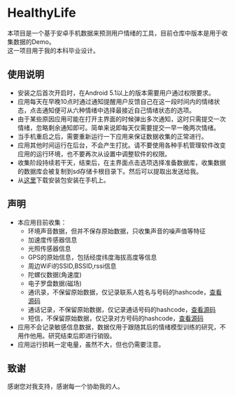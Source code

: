HealthyLife
====

本项目是一个基于安卓手机数据来预测用户情绪的工具，目前仓库中版本是用于收集数据的Demo。  
这一项目用于我的本科毕业设计。

## 使用说明
* 安装之后首次开启时，在Android 5.1以上的版本需要用户通过权限要求。
* 应用每天在早晚10点时通过通知提醒用户反馈自己在这一段时间内的情绪状态，点击通知便可从六种情绪中选择最接近自己情绪状态的选项。
* 由于某些原因应用可能在打开主界面的时候弹出多次通知，这时只需提交一次情绪，忽略剩余通知即可。简单来说即每天仅需要提交一早一晚两次情绪。
* 当手机重启之后，需要重新运行一下应用来保证数据收集的正常进行。
* 应用其他时间运行在后台，不会产生打扰。请不要使用各种手机管理软件改变应用的运行环境，也不要再次从设置中调整软件的权限。
* 收集阶段持续若干天，结束后，在主界面点击选项选择准备数据库，收集数据的数据库会被复制到sd存储卡根目录下。然后可以提取出发送给我。
* 从[这里](https://github.com/Kai-Zhang/HealthyLife/releases/download/v1.1.1/app-release.apk)下载安装包安装在手机上。

## 声明
* 本应用目前收集：
    * 环境声音数据，但并不保存原始数据，只收集声音的噪声值等特征
    * 加速度传感器信息
    * 光照传感器信息
    * GPS的原始信息，包括经度纬度海拔高度等信息
    * 周边WiFi的SSID,BSSID,rssi信息
    * 陀螺仪数据(角速度)
    * 电子罗盘数据(磁场)
    * 通讯录，不保留原始数据，仅记录联系人姓名与号码的hashcode，[查看源码](https://github.com/Kai-Zhang/HealthyLife/blob/ekman/app/src/main/java/org/graduation/collector/ContactCollector.java)
    * 通话记录，不保留原始数据，仅记录通话号码的hashcode，[查看源码](https://github.com/Kai-Zhang/HealthyLife/blob/ekman/app/src/main/java/org/graduation/collector/ContactCollector.java)
    * 短信，不保留原始数据，仅记录对方号码的hashcode，[查看源码](https://github.com/Kai-Zhang/HealthyLife/blob/ekman/app/src/main/java/org/graduation/collector/ContactCollector.java)
* 应用不会记录敏感信息数据，数据仅用于跟随其后的情绪模型训练的研究，不用作他用。研究结束后即进行销毁。
* 应用运行损耗一定电量，虽然不大，但也仍需要注意。

## 致谢
感谢您对我支持，感谢每一个协助我的人。